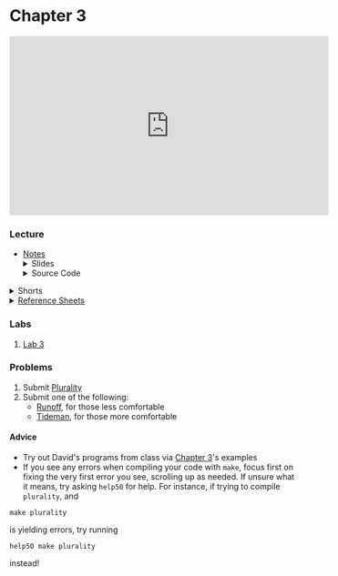 # Chapter 3

<iframe width="560" height="315" src="https://www.youtube.com/embed/gR6nycuZKlM" title="YouTube video player" frameborder="0" allow="accelerometer; autoplay; clipboard-write; encrypted-media; gyroscope; picture-in-picture" allowfullscreen></iframe>

### Lecture  
<ul>
  <li><a href="hhttps://cs50.harvard.edu/ap/2022/curriculum/x/notes/3/">Notes</a></li>
  <details><summary>Slides</summary>
  <ul>
    <li><a href="https://docs.google.com/presentation/d/1pHf8lId1tvO5tSHs9NJYN2H_YhvGdoLakyOFq4XQq7s/edit?usp=sharing">Google Slides</a></li>
  </ul>
  </details>
  <details><summary>Source Code</summary>
  <ul>
    <li><a href="https://cdn.cs50.net/2020/fall/lectures/3/src3/">Index</a></li>
    <li><a href="https://cdn.cs50.net/2020/fall/lectures/3/src3.pdf">PDF</a></li>
    <li><a href="https://cdn.cs50.net/2020/fall/lectures/3/src3.zip">Zip</a></li>
  </ul>
  </details>
</ul>   

<details>  
  <summary>Shorts</summary>
  <ol>
    <li><a href="https://www.youtube.com/watch?v=TwsgCHYmbbA">Linear Search</a></li>
    <li><a href="https://www.youtube.com/watch?v=T98PIp4omUA">Binary Search</a></li>
    <li><a href="https://www.youtube.com/watch?v=RT-hUXUWQ2I">Bubble Sort</a></li>
    <li><a href="https://www.youtube.com/watch?v=3hH8kTHFw2A">Selection Sort</a></li>
    <li><a href="https://www.youtube.com/watch?v=mz6tAJMVmfM">Recursion</a></li>
    <li><a href="https://www.youtube.com/watch?v=Ns7tGNbtvV4">Merge Sort</a></li>
    <li><a href="https://www.youtube.com/watch?v=ktWL3nN38ZA">Algorithm Summary</a></li>
  </ol>
</details>

<details><summary><a href="\ap\assets\pdfs\ch3_ref_sheets_2020.pdf">Reference Sheets</a></summary>
  <ul>
    <li><a href="\ap\assets\pdfs\linear_search.pdf">Linear Search</a></li>
    <li><a href="\ap\assets\pdfs\binary_search.pdf">Binary Search</a></li>
    <li><a href="\ap\assets\pdfs\computational_complexity.pdf">Computational Complexity</a></li>
    <li><a href="\ap\assets\pdfs\bubble_sort.pdf">Bubble Sort</a></li>
    <li><a href="\ap\assets\pdfs\selection_sort.pdf">Selection Sort</a></li>
    <li><a href="\ap\assets\pdfs\recursion.pdf">Recursion</a></li>
    <li><a href="\ap\assets\pdfs\merge_sort.pdf">Merge Sort</a></li>
  </ul>
</details>

### Labs
1. [Lab 3](https://cs50.harvard.edu/ap/2022/curriculum/x/labs/3/)


### Problems
<ol>
  <li>Submit <a href="https://cs50.harvard.edu/ap/2022/curriculum/x/psets/3/plurality/">Plurality</a></li>
  <li>Submit one of the following:
    <ul>
      <li><a href="https://cs50.harvard.edu/ap/2022/curriculum/x/psets/3/runoff/">Runoff</a>, for those less comfortable</li>
      <li><a href="https://cs50.harvard.edu/ap/2022/curriculum/x/psets/3/tideman/">Tideman</a>, for those more comfortable</li>
    </ul>
  </li>
</ol>

#### Advice
- Try out David's programs from class via [Chapter 3](https://cdn.cs50.net/2020/fall/lectures/3/src3.pdf)'s examples
- If you see any errors when compiling your code with `make`, focus first on fixing the very first error you see, scrolling up as needed. If unsure what it means, try asking `help50` for help. For instance, if trying to compile `plurality`, and

```
make plurality 
```

is yielding errors, try running

```
help50 make plurality
```

instead!



<!-- <details>  
  <summary>Labs</summary>
  <ul>
    <li><a href="https://lab.cs50.io/candib80/cs50labs/c/struct0/">Struct 0</a></li>
    <li><a href="https://lab.cs50.io/candib80/cs50labs/c/struct1/">Struct 1</a></li>
    <!-- <li><a href="https://lab.cs50.io/candib80/cs50labs/c//"></a></li>
    <li><a href="https://lab.cs50.io/candib80/cs50labs/c//"></a></li> -->
  <!-- </ul>
</details> -->
